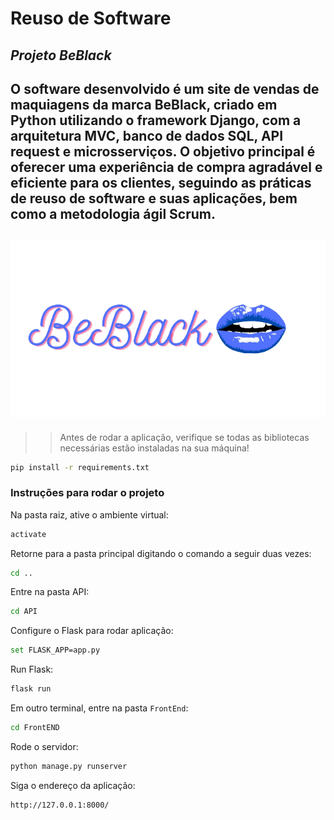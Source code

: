# Reuso de Software
## _Projeto BeBlack_

O software desenvolvido é um site de vendas de maquiagens da marca BeBlack, criado em Python utilizando o framework Django, com a arquitetura MVC, banco de dados SQL, API request e microsserviços. O objetivo principal é oferecer uma experiência 
de compra agradável e eficiente para os clientes, seguindo as práticas de reuso de software e suas aplicações, bem como a metodologia ágil Scrum.
--
[![](https://github.com/ferreiraluana/beblack/blob/main/be_black-removebg-preview.png)](https://github.com/ferreiraluana/beblack/blob/main/be_black-removebg-preview.png)
--
>> Antes de rodar a aplicação, verifique se todas as bibliotecas necessárias estão instaladas na sua máquina!
```sh
pip install -r requirements.txt
```

### Instruções para rodar o projeto
Na pasta raiz, ative o ambiente virtual:
```sh
activate
```
Retorne para a pasta principal digitando o comando a seguir duas vezes:
```sh
cd ..
```
Entre na pasta API:
```sh
cd API
```
Configure o Flask para rodar aplicação:
```sh
set FLASK_APP=app.py
```
Run Flask:
```sh
flask run
```
Em outro terminal, entre na pasta `FrontEnd`:
```sh
cd FrontEND
```
Rode o servidor:
```sh
python manage.py runserver
```
Siga o endereço da aplicação:
```sh
http://127.0.0.1:8000/
```




